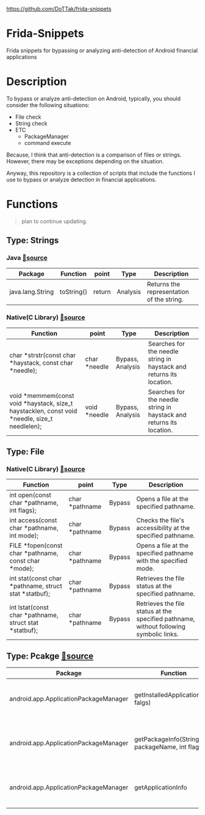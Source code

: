 https://github.com/DoTTak/frida-snippets

# Frida-Snippets

Frida snippets for bypassing or analyzing anti-detection of Android financial applications

# Description

To bypass or analyze anti-detection on Android, typically, you should consider the following situations:

- File check
- String check
- ETC
    - PackageManager
    - command execute

Because, I think that anti-detection is a comparison of files or strings. However, there may be exceptions depending on the situation.

Anyway, this repository is a collection of scripts that include the functions I use to bypass or analyze detection in financial applications.

# Functions

> plan to continue updating.
> 

## Type: Strings

### Java [🔗source](/blob/main/java_string_related.js)

| Package | Function | point | Type | Description |
| --- | --- | --- | --- | --- |
| java.lang.String | toString() | return | Analysis | Returns the representation of the string. |

### Native(C Library) [🔗source](/blob/main/native_string_related.js)

| Function | point | Type | Description |
| --- | --- | --- | --- |
| char *strstr(const char *haystack, const char *needle); | char *needle | Bypass, Analysis | Searches for the needle string in haystack and returns its location. |
| void *memmem(const void *haystack, size_t haystacklen, const void *needle, size_t needlelen); | void *needle | Bypass, Analysis | Searches for the needle string in haystack and returns its location. |

## Type: File

### Native(C Library) [🔗source](/blob/main/native_file_related.js)

| Function | point | Type | Description |
| --- | --- | --- | --- |
| int open(const char *pathname, int flags); | char *pathname | Bypass | Opens a file at the specified pathname. |
| int access(const char *pathname, int mode); | char *pathname | Bypass | Checks the file's accessibility at the specified pathname. |
| FILE *fopen(const char *pathname, const char *mode); | char *pathname | Bypass | Opens a file at the specified pathname with the specified mode. |
| int stat(const char *pathname, struct stat *statbuf); | char *pathname | Bypass | Retrieves the file status at the specified pathname. |
| int lstat(const char *pathname, struct stat *statbuf); | char *pathname | Bypass | Retrieves the file status at the specified pathname, without following symbolic links. |

## Type: Pcakge [🔗source](/blob/main/java_package_related.js)

| Package | Function | point | Type | Description |
| --- | --- | --- | --- | --- |
| android.app.ApplicationPackageManager | getInstalledApplications(int falgs) | return | Bypass | Retrieves all installed applications on the device. |
| android.app.ApplicationPackageManager | getPackageInfo(String packageName, int flags) | return | Bypass | Retrieves detailed information about the specified package. |
| android.app.ApplicationPackageManager | getApplicationInfo | return | Bypass | Retrieves detailed data about a single app. |